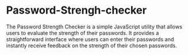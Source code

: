 # Password-Strengh-checker
The Password Strength Checker is a simple JavaScript utility that allows users to evaluate the strength of their passwords. It provides a straightforward interface where users can enter their passwords and instantly receive feedback on the strength of their chosen passwords.

